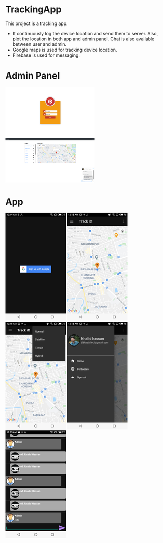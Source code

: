 # TrackingApp

This project is a tracking app.
- It continuously log the device location and send 
them to server. Also, plot the location in both app 
and admin panel. Chat is also available between 
user and admin.
- Google maps is used for tracking device location.
- Firebase is used for messaging.



# Admin Panel

<img src="screenshots/admin_login_page.png" width=280> <img src="screenshots/admin_dash_board.png" width=280>



# App

<img src="screenshots/app_login.jpg" width=190> <img src="screenshots/app_home.jpg" width=190> <img src="screenshots/app_map_category.jpg" width=190> <img src="screenshots/app_nevbar.jpg" width=190> <img src="screenshots/app_chat.jpg" width=190>

